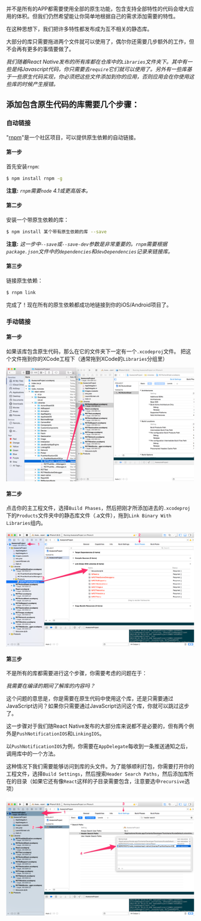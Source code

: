 并不是所有的APP都需要使用全部的原生功能，包含支持全部特性的代码会增大应用的体积。但我们仍然希望能让你简单地根据自己的需求添加需要的特性。

在这种思想下，我们把许多特性都发布成为互不相关的静态库。

大部分的库只需要拖进两个文件就可以使用了，偶尔你还需要几步额外的工作，但不会再有更多的事情要做了。

_我们随着React Native发布的所有库都在仓库中的`Libraries`文件夹下。其中有一些是纯Javascript代码，你只需要去`require`它们就可以使用了。另外有一些库基于一些原生代码实现，你必须把这些文件添加到你的应用，否则应用会在你使用这些库的时候产生报错。_

## 添加包含原生代码的库需要几个步骤：

### 自动链接

"[rnpm](http://github.com/rnpm/rnpm)"是一个社区项目，可以提供原生依赖的自动链接。

#### 第一步

首先安装`rnpm`:  

```bash
$ npm install rnpm -g
```

**注意:** _`rnpm`需要`node` 4.1或更高版本。_

#### 第二步

安装一个带原生依赖的库：  

```bash
$ npm install 某个带有原生依赖的库 --save
```

**注意:** _这一步中`--save`或`--save-dev`参数是非常重要的。`rnpm`需要根据`package.json`文件中的`dependencies`和`devDependencies`记录来链接库。_

#### 第三步

链接原生依赖：  

```bash
$ rnpm link
```

完成了！现在所有的原生依赖都成功地链接到你的iOS/Android项目了。

### 手动链接

#### 第一步

如果该库包含原生代码，那么在它的文件夹下一定有一个`.xcodeproj`文件。
把这个文件拖到你的XCode工程下（通常拖到XCode的`Libraries`分组里）

![](img/AddToLibraries.png)

#### 第二步

点击你的主工程文件，选择`Build Phases`，然后把刚才所添加进去的`.xcodeproj`下的`Products`文件夹中的静态库文件（.a文件），拖到`Link Binary With Libraries`组内。

![](img/AddToBuildPhases.png)

#### 第三步

不是所有的库都需要进行这个步骤，你需要考虑的问题在于：

_我需要在编译的期间了解库的内容吗？_

这个问题的意思是，你是需要在原生代码中使用这个库，还是只需要通过JavaScript访问？如果你只需要通过JavaScript访问这个库，你就可以跳过这步了。

这一步骤对于我们随React Native发布的大部分库来说都不是必要的，但有两个例外是`PushNotificationIOS`和`LinkingIOS`。

以`PushNotificationIOS`为例，你需要在`AppDelegate`每收到一条推送通知之后，调用库中的一个方法。

这种情况下我们需要能够访问到库的头文件。为了能够顺利打包，你需要打开你的工程文件，选择`Build Settings`，然后搜索`Header Search Paths`，然后添加库所在的目录（如果它还有像`React`这样的子目录需要包含，注意要选中`recursive`选项）

![](img/AddToSearchPaths.png)

